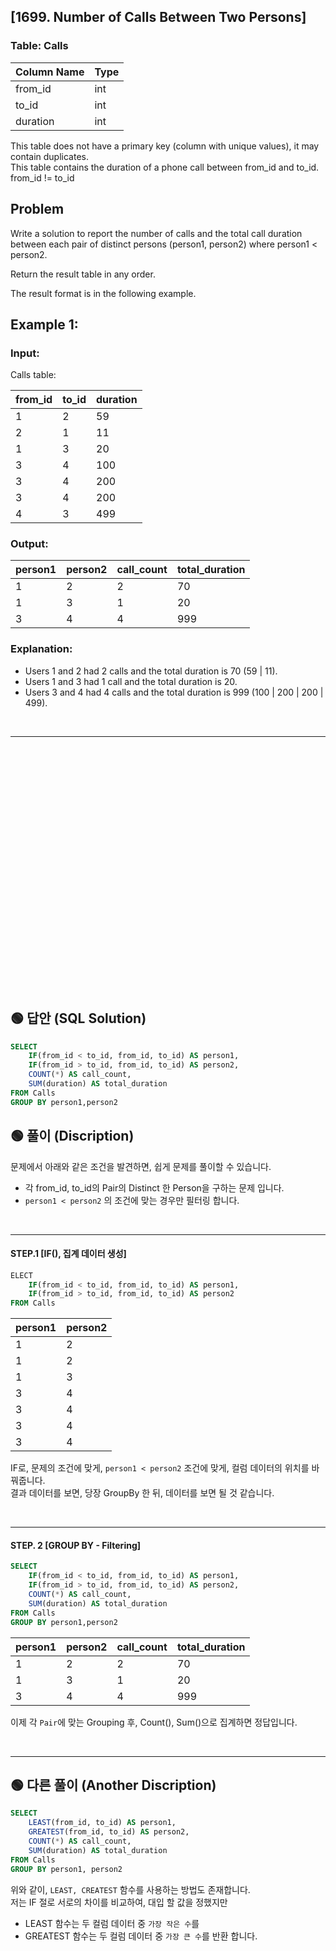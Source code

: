 ## [1699. Number of Calls Between Two Persons]  


### Table: Calls


| Column Name | Type    |
|-------------|---------|
| from_id     | int     |
| to_id       | int     |
| duration    | int     |

This table does not have a primary key (column with unique values), it may contain duplicates.  
This table contains the duration of a phone call between from_id and to_id.  
from_id != to_id  
 
## Problem 

Write a solution to report the number of calls and the total call duration between each pair of distinct persons (person1, person2) where person1 < person2.  

Return the result table in any order.  

The result format is in the following example.  

 

## Example 1:

### Input: 

Calls table:

| from_id | to_id | duration |
|---------|-------|----------|
| 1       | 2     | 59       |
| 2       | 1     | 11       |
| 1       | 3     | 20       |
| 3       | 4     | 100      |
| 3       | 4     | 200      |
| 3       | 4     | 200      |
| 4       | 3     | 499      |

### Output: 

| person1 | person2 | call_count | total_duration |
|---------|---------|------------|----------------|
| 1       | 2       | 2          | 70             |
| 1       | 3       | 1          | 20             |
| 3       | 4       | 4          | 999            |

### Explanation: 

* Users 1 and 2 had 2 calls and the total duration is 70 (59 | 11).
* Users 1 and 3 had 1 call and the total duration is 20.
* Users 3 and 4 had 4 calls and the total duration is 999 (100 | 200 | 200 | 499).  



<br/>

---

<br/>
<br/>
<br/>
<br/>
<br/>
<br/>
<br/>
<br/>
<br/>
<br/>
<br/>
<br/>
<br/>
<br/>
<br/>
<br/>
<br/>
<br/>
<br/>
<br/>
<br/>
<br/>
<br/>


## 🟢 답안 (SQL Solution)

```sql
SELECT 
    IF(from_id < to_id, from_id, to_id) AS person1,
    IF(from_id > to_id, from_id, to_id) AS person2,
    COUNT(*) AS call_count,
    SUM(duration) AS total_duration
FROM Calls
GROUP BY person1,person2
```

## 🟢 풀이 (Discription)  

문제에서 아래와 같은 조건을 발견하면, 쉽게 문제를 풀이할 수 있습니다.  

* 각 from_id, to_id의 Pair의 Distinct 한 Person을 구하는 문제 입니다.  
* `person1 < person2` 의 조건에 맞는 경우만 필터링 합니다.  

<br/>  

---

#### STEP.1 [IF(), 집계 데이터 생성]  

```sql
ELECT 
    IF(from_id < to_id, from_id, to_id) AS person1,
    IF(from_id > to_id, from_id, to_id) AS person2
FROM Calls
```

| person1 | person2 |
| ------- | ------- |
| 1       | 2       |
| 1       | 2       |
| 1       | 3       |
| 3       | 4       |
| 3       | 4       |
| 3       | 4       |
| 3       | 4       |

IF로, 문제의 조건에 맞게, `person1 < person2` 조건에 맞게, 컬럼 데이터의 위치를 바꿔줍니다.  
결과 데이터를 보면, 당장 GroupBy 한 뒤, 데이터를 보면 될 것 같습니다.  

<br/>

---

#### STEP. 2 [GROUP BY - Filtering]

```sql
SELECT 
    IF(from_id < to_id, from_id, to_id) AS person1,
    IF(from_id > to_id, from_id, to_id) AS person2,
    COUNT(*) AS call_count,
    SUM(duration) AS total_duration
FROM Calls
GROUP BY person1,person2
```

| person1 | person2 | call_count | total_duration |
| ------- | ------- | ---------- | -------------- |
| 1       | 2       | 2          | 70             |
| 1       | 3       | 1          | 20             |
| 3       | 4       | 4          | 999            |

이제 각 `Pair`에 맞는 Grouping 후, Count(), Sum()으로 집계하면 정답입니다.

<br/>

--- 


## 🟢 다른 풀이 (Another Discription)  

```sql
SELECT
    LEAST(from_id, to_id) AS person1,
    GREATEST(from_id, to_id) AS person2,
    COUNT(*) AS call_count,
    SUM(duration) AS total_duration
FROM Calls
GROUP BY person1, person2
```

위와 같이, `LEAST, CREATEST` 함수를 사용하는 방법도 존재합니다.  
저는 IF 절로 서로의 차이를 비교하여, 대입 할 값을 정했지만  

* LEAST 함수는 두 컬럼 데이터 중 `가장 작은 수`를
* GREATEST 함수는 두 컬럼 데이터 중 `가장 큰 수`를 반환 합니다.  
